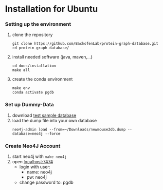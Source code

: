 # Installation for Ubuntu

### Setting up the environment
1. clone the repository
   ```commandline
   git clone https://github.com/BackofenLab/protein-graph-database.git
   cd protein-graph-database/
   ```

2. install needed software (java, maven,...)
   ```commandline
   cd docs/installation
   make all
   ```

2. create the conda environment
   ```commandline
   make env
   conda activate pgdb
   ```

### Set up Dummy-Data
1. download [test sample database](https://drive.google.com/file/d/1S8_O2HCeMKwukwnTHlFmf1KLQnbfcXAN/view)
2. load the dump file into your own database
   ````commandline
   neo4j-admin load --from=~/Downloads/newmouse2db.dump --database=neo4j --force
   ````

### Create Neo4J Account
1. start neo4j with ````make neo4j````
2. open [localhost:7474](http://localhost:7474/browser/)
   - login with user:
     - name: neo4j 
     - pw: neo4j
   - change password to: pgdb
